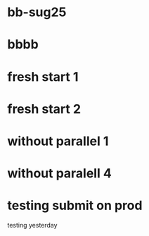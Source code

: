 # bb-sug25

# bbbb

# fresh start 1

# fresh start 2

# without parallel 1

# without paralell 4

# testing submit on prod

testing yesterday